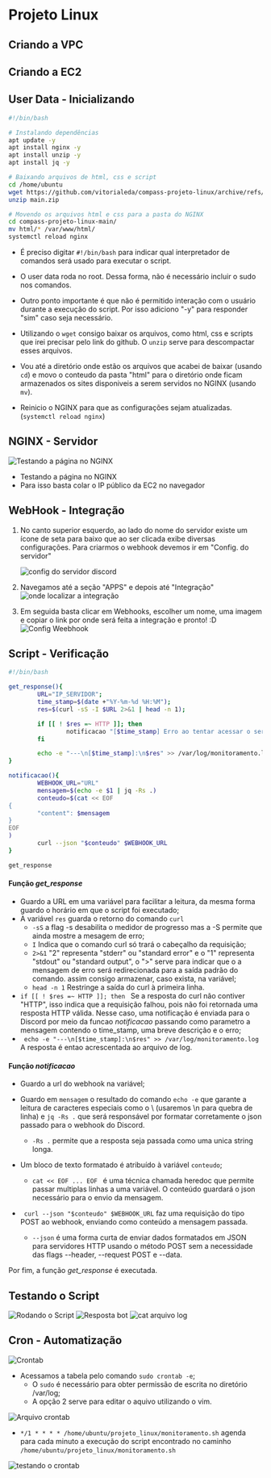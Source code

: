 # Projeto Linux

## Criando a VPC

## Criando a EC2

## User Data - Inicializando

```bash
#!/bin/bash

# Instalando dependências
apt update -y
apt install nginx -y
apt install unzip -y
apt install jq -y

# Baixando arquivos de html, css e script
cd /home/ubuntu
wget https://github.com/vitorialeda/compass-projeto-linux/archive/refs/heads/main.zip
unzip main.zip

# Movendo os arquivos html e css para a pasta do NGINX
cd compass-projeto-linux-main/
mv html/* /var/www/html/
systemctl reload nginx

```
- É preciso digitar ```#!/bin/bash``` para indicar qual interpretador de comandos será usado para executar o script.

- O user data roda no root. Dessa forma, não é necessário incluir o sudo nos comandos.

- Outro ponto importante é que não é permitido interação com o usuário durante a execução do script. Por isso adiciono "-y" para responder "sim" caso seja necessário.

- Utilizando o ```wget``` consigo baixar os arquivos, como html, css e scripts que irei precisar pelo link do github. O ```unzip``` serve para descompactar esses arquivos.

- Vou até a diretório onde estão os arquivos que acabei de baixar (usando ```cd```) e movo o conteudo da pasta "html" para o diretório onde ficam armazenados os sites disponiveis a serem servidos no NGINX (usando ```mv```).

- Reinicio o NGINX para que as configurações sejam atualizadas. (```systemctl reload nginx```)

## NGINX - Servidor
![Testando a página no NGINX]()
- Testando a página no NGINX
- Para isso basta colar o IP público da EC2 no navegador

## WebHook - Integração
1. No canto superior esquerdo, ao lado do nome do servidor existe um ícone de seta para baixo que ao ser clicada exibe diversas configurações. Para criarmos o webhook devemos ir em "Config. do servidor"

    ![config do servidor discord]()

2. Navegamos até a seção "APPS" e depois até "Integração"
    ![onde localizar a integração]()

3. Em seguida basta clicar em Webhooks, escolher um nome, uma imagem e copiar o link por onde será feita a integração e pronto! :D
    ![Config Weebhook]()

## Script - Verificação

```bash
#!/bin/bash

get_response(){
        URL="IP_SERVIDOR";
        time_stamp=$(date +"%Y-%m-%d %H:%M");
        res=$(curl -sS -I $URL 2>&1 | head -n 1);

        if [[ ! $res =~ HTTP ]]; then
                notificacao "[$time_stamp] Erro ao tentar acessar o servidor: \n$res"
        fi

        echo -e "---\n[$time_stamp]:\n$res" >> /var/log/monitoramento.log
}

notificacao(){
        WEBHOOK_URL="URL"
        mensagem=$(echo -e $1 | jq -Rs .)
        conteudo=$(cat << EOF
{
        "content": $mensagem
}
EOF
)
        curl --json "$conteudo" $WEBHOOK_URL
}

get_response
```

#### Função *get_response*
- Guardo a URL em uma variável para facilitar a leitura, da mesma forma guardo o horário em que o script foi executado;
- A variável ```res``` guarda o retorno do comando ```curl```
    - ```-sS``` a flag -s desabilita o medidor de progresso mas a -S permite que ainda mostre a mesagem de erro;
    - ```I``` Indica que o comando curl só trará o cabeçalho da requisição;
    - ```2>&1``` "2" representa "stderr" ou "standard error" e o "1" representa "stdout" ou "standard output", o ">" serve para indicar que o a mensagem de erro será redirecionada para a saída padrão do comando.  assim consigo armazenar, caso exista, na variável;
    - ```head -n 1``` Restringe a saída do curl à primeira linha.
- ```if [[ ! $res =~ HTTP ]]; then ``` Se a resposta do curl não contiver "HTTP", isso indica que a requisição falhou, pois não foi retornada uma resposta HTTP válida. Nesse caso, uma notificação é enviada para o Discord por meio da funcao *notificacao* passando como parametro a mensagem contendo o time_stamp, uma breve descrição e o erro;
- ``` echo -e "---\n[$time_stamp]:\n$res" >> /var/log/monitoramento.log``` A resposta é entao acrescentada ao arquivo de log.


#### Função *notificacao*
- Guardo a url do webhook na variável;
- Guardo em ```mensagem``` o resultado do comando ```echo -e``` que garante a leitura de caracteres especiais como o \ (usaremos \n para quebra de linha) e ```jq -Rs .``` que será responsável por formatar corretamente o json passado para o webhook do Discord. 
    - ```-Rs .``` permite que a resposta seja passada como uma unica string longa.

- Um bloco de texto formatado é atribuído à variável ```conteudo```;
    - ```cat << EOF ... EOF ``` é uma técnica chamada heredoc que permite passar multiplas linhas a uma variável. O conteúdo guardará o json necessário para o envio da mensagem.

- ``` curl --json "$conteudo" $WEBHOOK_URL``` faz uma requisição do tipo POST ao webhook, enviando como conteúdo a mensagem passada.
    - ```--json``` é uma forma curta de enviar dados formatados em JSON para servidores HTTP usando o método POST sem a necessidade das flags --header, --request POST e --data.


Por fim, a função *get_response* é executada.

## Testando o Script
![Rodando o Script]()
![Resposta bot]()
![cat arquivo log]()

## Cron - Automatização
![Crontab]()
- Acessamos a tabela pelo comando ```sudo crontab -e```;
    - O ```sudo``` é necessário para obter permissão de escrita no diretório /var/log;
    - A opção 2 serve para editar o aquivo utilizando o vim.

![Arquivo crontab]()
- ``` */1 * * * * /home/ubuntu/projeto_linux/monitoramento.sh ``` agenda para cada minuto a execução do script encontrado no caminho ```/home/ubuntu/projeto_linux/monitoramento.sh```

![testando o crontab]()
